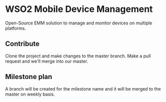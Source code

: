 WSO2 Mobile Device Management
==============
Open-Source EMM solution to manage and monitor devices on multiple platforms.

## Contribute
Clone the project and make changes to the master branch. Make a pull request and we'll merge into our master.

## Milestone plan
A branch will be created for the milestone name and it will be merged to the master on weekly basis. 
